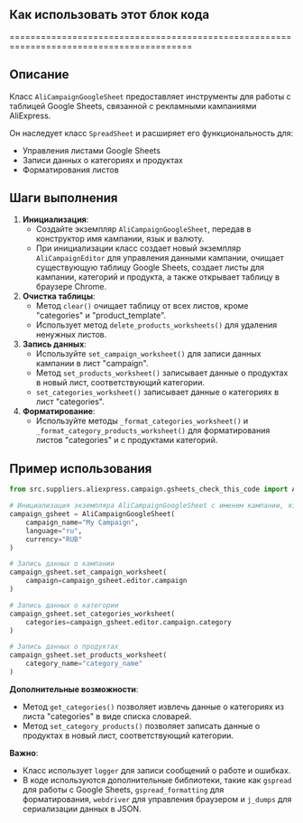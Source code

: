 ## Как использовать этот блок кода
=========================================================================================

Описание
-------------------------
Класс `AliCampaignGoogleSheet` предоставляет инструменты для работы с таблицей Google Sheets, связанной с рекламными кампаниями AliExpress. 

Он наследует класс `SpreadSheet` и расширяет его функциональность для:

* Управления листами Google Sheets
* Записи данных о категориях и продуктах
* Форматирования листов

Шаги выполнения
-------------------------
1. **Инициализация**:
    - Создайте экземпляр `AliCampaignGoogleSheet`, передав в конструктор имя кампании, язык и валюту.
    - При инициализации класс создает новый экземпляр `AliCampaignEditor` для управления данными кампании, очищает существующую таблицу Google Sheets, создает листы для кампании, категорий и продукта, а также открывает таблицу в браузере Chrome.
2. **Очистка таблицы**:
    - Метод `clear()` очищает таблицу от всех листов, кроме "categories" и "product_template". 
    - Использует метод `delete_products_worksheets()` для удаления ненужных листов. 
3. **Запись данных**:
    - Используйте `set_campaign_worksheet()` для записи данных кампании в лист "campaign". 
    - Метод `set_products_worksheet()` записывает данные о продуктах в новый лист, соответствующий категории.
    - `set_categories_worksheet()` записывает данные о категориях в лист "categories".
4. **Форматирование**:
    - Используйте методы `_format_categories_worksheet()` и `_format_category_products_worksheet()` для форматирования листов "categories" и с продуктами категорий. 

Пример использования
-------------------------
```python
from src.suppliers.aliexpress.campaign.gsheets_check_this_code import AliCampaignGoogleSheet

# Инициализация экземпляра AliCampaignGoogleSheet с именем кампании, языком и валютой
campaign_gsheet = AliCampaignGoogleSheet(
    campaign_name="My Campaign",
    language="ru",
    currency="RUB"
)

# Запись данных о кампании
campaign_gsheet.set_campaign_worksheet(
    campaign=campaign_gsheet.editor.campaign
)

# Запись данных о категории
campaign_gsheet.set_categories_worksheet(
    categories=campaign_gsheet.editor.campaign.category
)

# Запись данных о продуктах
campaign_gsheet.set_products_worksheet(
    category_name="category_name"
)
```

**Дополнительные возможности**:

* Метод `get_categories()` позволяет извлечь данные о категориях из листа "categories" в виде списка словарей.
* Метод `set_category_products()` позволяет записать данные о продуктах в новый лист, соответствующий категории. 

**Важно**:

* Класс использует `logger` для записи сообщений о работе и ошибках.
* В коде используются дополнительные библиотеки, такие как `gspread` для работы с Google Sheets, `gspread_formatting` для форматирования, `webdriver` для управления браузером и `j_dumps` для сериализации данных в JSON.